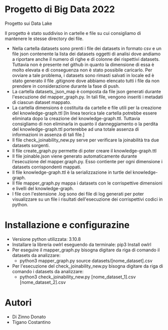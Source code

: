 # Progetto di Big Data 2022

Progetto sui Data Lake

Il progetto è stato suddiviso in cartelle e file su cui consigliamo di mantenere le stesse directory dei file. 
* Nella cartella datasets sono prenti i file dei datasets in formato csv e un file json contenente la lista dei datasets oggetti di analisi dove andiamo a riportare anche il numero di righe e di colonne dei rispettivi datasets. Tuttavia non è presente nel github in quanto la dimensione di essa è molto elevata e di conseguenza non è stato possibile caricarlo. Per ovviare a tale problema, i datasets sono rimasti salvati in locale ed è stato generato il file .gitignore dove abbiamo elencato tutti i file da non prendere in considerazione durante la fase di push.
* La cartella datasets_json_map è composta da file json generati durante l'esecuzione del mapper_graph.py. In tali file, vengono inseriti i metadati di ciascun dataset mappato.
* La cartella dimensions è costituita da cartelle e file utili per la creazione del knowledge-graph.ttl [In linea teorica tale cartella potrebbe essere eliminata dopo la creazione del knowledge-graph.ttl. Tuttavia consigliamo di non eliminarla in quanto il danneggiamento o la perdita del knowledge-graph.ttl porterebbe ad una totale assenza di informazioni in assenza di tali file.]
* Il file check_joinability_new.py serve per verificare la joinabilità tra due datasets sorgenti.
* Il file create_graph.py permette di poter creare il knowledge-graph.ttl
* Il file joinable.json viene generato automaticamente durante l'esecuzione del mapper.graph.py. Esso contiente per ogni dimensione i datasets corrispondenti mappati.
* Il file knowledge-graph.ttl è la serializzazione in turtle del knowledge-graph.
* Il file mapper_graph.py mappa i datasets con le corrispettive dimensioni e livelli del knowledge-graph.
* I file con l'estensione .log sono dei file di log generati per poter visualizzare su un file i risultati dell'esecuzione dei corrispettivi codici in python.

# Installazione e configurazine

* Versione python utilizzata: 3.10.8
* Installare la libreria owlrl eseguendo da terminale: pip3 Install owlrl
* Per eseguire il mapper_graph.py bisogna digitare da riga di comando il datasets da analizzare: 
    - python3 mapper_graph.py source datasets/[nome_dataset].csv 
* Per l'esecuzione del check_joinability_new.py bisogna digitare da riga di comando i datasets da analizzare:
    - python3 check_joinability_new.py [nome_dataset_1].csv [nome_dataset_2].csv


# Autori

* Di Zinno Donato
* Tigano Costantino
